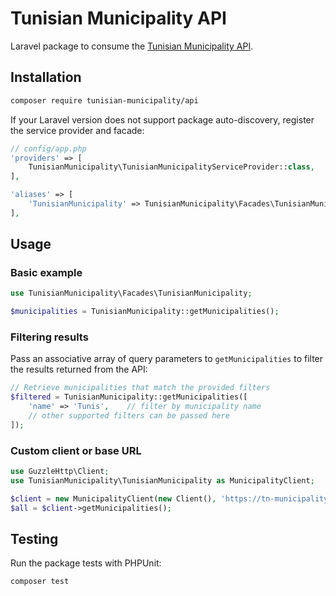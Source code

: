 # Tunisian Municipality API

Laravel package to consume the [Tunisian Municipality API](https://tn-municipality-api.vercel.app/).

## Installation

```bash
composer require tunisian-municipality/api
```

If your Laravel version does not support package auto-discovery, register the service provider and facade:

```php
// config/app.php
'providers' => [
    TunisianMunicipality\TunisianMunicipalityServiceProvider::class,
],

'aliases' => [
    'TunisianMunicipality' => TunisianMunicipality\Facades\TunisianMunicipality::class,
],
```

## Usage

### Basic example

```php
use TunisianMunicipality\Facades\TunisianMunicipality;

$municipalities = TunisianMunicipality::getMunicipalities();
```

### Filtering results

Pass an associative array of query parameters to `getMunicipalities` to filter the results returned from the API:

```php
// Retrieve municipalities that match the provided filters
$filtered = TunisianMunicipality::getMunicipalities([
    'name' => 'Tunis',    // filter by municipality name
    // other supported filters can be passed here
]);
```

### Custom client or base URL

```php
use GuzzleHttp\Client;
use TunisianMunicipality\TunisianMunicipality as MunicipalityClient;

$client = new MunicipalityClient(new Client(), 'https://tn-municipality-api.vercel.app');
$all = $client->getMunicipalities();
```

## Testing

Run the package tests with PHPUnit:

```bash
composer test
```
